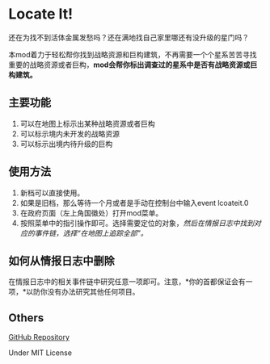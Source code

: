 # Locate It!

还在为找不到活体金属发愁吗？还在满地找自己家里哪还有没升级的星门吗？

本mod着力于轻松帮你找到战略资源和巨构建筑，不再需要一个个星系苦苦寻找重要的战略资源或者巨构，**mod会帮你标出调查过的星系中是否有战略资源或巨构建筑。**

## 主要功能

1. 可以在地图上标示出某种战略资源或者巨构
2. 可以标示境内未开发的战略资源
3. 可以标示出境内待升级的巨构

## 使用方法

1. 新档可以直接使用。
2. 如果是旧档，那么等待一个月或者是手动在控制台中输入event lcoateit.0
3. 在政府页面（左上角国徽处）打开mod菜单。
4. 按照菜单中的指引操作即可。选择需要定位的对象，*然后在情报日志中找到对应的事件链，选择“在地图上追踪全部”。*

## 如何从情报日志中删除

在情报日志中的相关事件链中研究任意一项即可。注意，*你的首都保证会有一项，*以防你没有办法研究其他任何项目。

## Others

[GitHub Repository](https://github.com/VictoriousRaptor/Locate-It-)

Under MIT License
